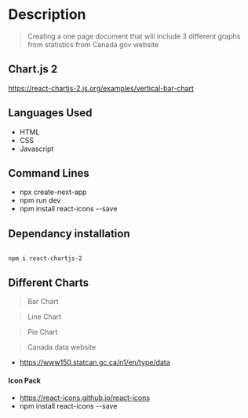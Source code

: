 # Description
> Creating a one page document that will include 3 different graphs from statistics from Canada gov website

## Chart.js 2 
https://react-chartjs-2.js.org/examples/vertical-bar-chart


## Languages Used 
- HTML 
- CSS 
- Javascript 

## Command Lines 
- npx create-next-app 
- npm run dev 
- npm install react-icons --save

## Dependancy installation 
```

npm i react-chartjs-2
```


## Different Charts 

> Bar Chart 

> Line Chart 

> Pie Chart

> Canada data website 
- https://www150.statcan.gc.ca/n1/en/type/data

#### Icon Pack 
- https://react-icons.github.io/react-icons
- npm install react-icons --save